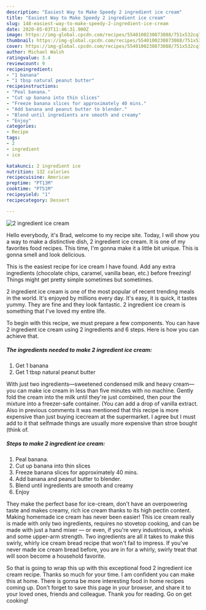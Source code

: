 ```yaml
---
description: "Easiest Way to Make Speedy 2 ingredient ice cream"
title: "Easiest Way to Make Speedy 2 ingredient ice cream"
slug: 148-easiest-way-to-make-speedy-2-ingredient-ice-cream
date: 2020-05-03T11:46:31.900Z
image: https://img-global.cpcdn.com/recipes/5540100230873088/751x532cq70/2-ingredient-ice-cream-recipe-main-photo.jpg
thumbnail: https://img-global.cpcdn.com/recipes/5540100230873088/751x532cq70/2-ingredient-ice-cream-recipe-main-photo.jpg
cover: https://img-global.cpcdn.com/recipes/5540100230873088/751x532cq70/2-ingredient-ice-cream-recipe-main-photo.jpg
author: Michael Walsh
ratingvalue: 3.4
reviewcount: 9
recipeingredient:
- "1 banana"
- "1 tbsp natural peanut butter"
recipeinstructions:
- "Peal banana."
- "Cut up banana into thin slices"
- "Freeze banana slices for approximately 40 mins."
- "Add banana and peanut butter to blender."
- "Blend until ingredients are smooth and creamy"
- "Enjoy"
categories:
- Recipe
tags:
- 2
- ingredient
- ice

katakunci: 2 ingredient ice 
nutrition: 132 calories
recipecuisine: American
preptime: "PT13M"
cooktime: "PT51M"
recipeyield: "1"
recipecategory: Dessert

---
```



![2 ingredient ice cream](https://img-global.cpcdn.com/recipes/5540100230873088/751x532cq70/2-ingredient-ice-cream-recipe-main-photo.jpg)

Hello everybody, it's Brad, welcome to my recipe site. Today, I will show you a way to make a distinctive dish, 2 ingredient ice cream. It is one of my favorites food recipes. This time, I'm gonna make it a little bit unique. This is gonna smell and look delicious.

This is the easiest recipe for ice cream I have found. Add any extra ingredients (chocolate chips, caramel, vanilla bean, etc.) before freezing! Things might get pretty simple sometimes but sometimes.

2 ingredient ice cream is one of the most popular of recent trending meals in the world. It's enjoyed by millions every day. It's easy, it is quick, it tastes yummy. They are fine and they look fantastic. 2 ingredient ice cream is something that I've loved my entire life.


To begin with this recipe, we must prepare a few components. You can have 2 ingredient ice cream using 2 ingredients and 6 steps. Here is how you can achieve that.

##### The ingredients needed to make 2 ingredient ice cream:

1. Get 1 banana
1. Get 1 tbsp natural peanut butter


With just two ingredients—sweetened condensed milk and heavy cream—you can make ice cream in less than five minutes with no machine. Gently fold the cream into the milk until they&#39;re just combined, then pour the mixture into a freezer-safe container. (You can add a drop of vanilla extract. Also in previous comments it was mentioned that this recipe is more expensive than just buying icecream at the supermarket. I agree but I must add to it that selfmade things are usually more expensive than stroe bought (think of. 

##### Steps to make 2 ingredient ice cream:

1. Peal banana.
1. Cut up banana into thin slices
1. Freeze banana slices for approximately 40 mins.
1. Add banana and peanut butter to blender.
1. Blend until ingredients are smooth and creamy
1. Enjoy


They make the perfect base for ice-cream, don&#39;t have an overpowering taste and makes creamy, rich ice cream thanks to its high pectin content. Making homemade ice cream has never been easier! This ice cream really is made with only two ingredients, requires no stovetop cooking, and can be made with just a hand mixer — or even, if you&#39;re very industrious, a whisk and some upper-arm strength. Two ingredients are all it takes to make this swirly, whirly ice cream bread recipe that won&#39;t fail to impress. If you&#39;ve never made ice cream bread before, you are in for a whirly, swirly treat that will soon become a household favorite. 

So that is going to wrap this up with this exceptional food 2 ingredient ice cream recipe. Thanks so much for your time. I am confident you can make this at home. There is gonna be more interesting food in home recipes coming up. Don't forget to save this page in your browser, and share it to your loved ones, friends and colleague. Thank you for reading. Go on get cooking!
